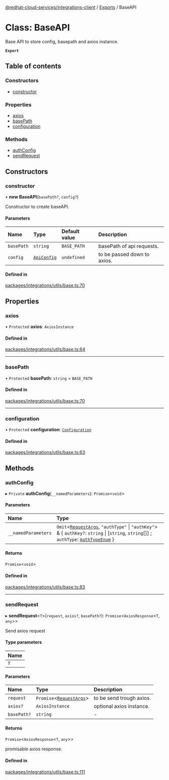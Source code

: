 [@redhat-cloud-services/integrations-client](../README.md) / [Exports](../modules.md) / BaseAPI

# Class: BaseAPI

Base API to store config, basepath and axios instance.

**`Export`**

## Table of contents

### Constructors

- [constructor](BaseAPI.md#constructor)

### Properties

- [axios](BaseAPI.md#axios)
- [basePath](BaseAPI.md#basepath)
- [configuration](BaseAPI.md#configuration)

### Methods

- [authConfig](BaseAPI.md#authconfig)
- [sendRequest](BaseAPI.md#sendrequest)

## Constructors

### constructor

• **new BaseAPI**(`basePath?`, `config?`)

Constructor to create baseAPI.

#### Parameters

| Name | Type | Default value | Description |
| :------ | :------ | :------ | :------ |
| `basePath` | `string` | `BASE_PATH` | basePath of api requests. |
| `config` | [`ApiConfig`](../interfaces/ApiConfig.md) | `undefined` | to be passed down to axios. |

#### Defined in

[packages/integrations/utils/base.ts:70](https://github.com/RedHatInsights/javascript-clients/blob/master/packages/integrations/utils/base.ts#L70)

## Properties

### axios

• `Protected` **axios**: `AxiosInstance`

#### Defined in

[packages/integrations/utils/base.ts:64](https://github.com/RedHatInsights/javascript-clients/blob/master/packages/integrations/utils/base.ts#L64)

___

### basePath

• `Protected` **basePath**: `string` = `BASE_PATH`

#### Defined in

[packages/integrations/utils/base.ts:70](https://github.com/RedHatInsights/javascript-clients/blob/master/packages/integrations/utils/base.ts#L70)

___

### configuration

• `Protected` **configuration**: [`Configuration`](Configuration.md)

#### Defined in

[packages/integrations/utils/base.ts:63](https://github.com/RedHatInsights/javascript-clients/blob/master/packages/integrations/utils/base.ts#L63)

## Methods

### authConfig

▸ `Private` **authConfig**(`__namedParameters`): `Promise`<`void`\>

#### Parameters

| Name | Type |
| :------ | :------ |
| `__namedParameters` | `Omit`<[`RequestArgs`](../interfaces/RequestArgs.md), ``"authType"`` \| ``"authKey"``\> & { `authKey?`: `string` \| [`string`, `string`[]] ; `authType`: [`AuthTypeEnum`](../modules.md#authtypeenum-1)  } |

#### Returns

`Promise`<`void`\>

#### Defined in

[packages/integrations/utils/base.ts:83](https://github.com/RedHatInsights/javascript-clients/blob/master/packages/integrations/utils/base.ts#L83)

___

### sendRequest

▸ **sendRequest**<`T`\>(`request`, `axios?`, `basePath?`): `Promise`<`AxiosResponse`<`T`, `any`\>\>

Send axios request

#### Type parameters

| Name |
| :------ |
| `T` |

#### Parameters

| Name | Type | Description |
| :------ | :------ | :------ |
| `request` | `Promise`<[`RequestArgs`](../interfaces/RequestArgs.md)\> | to be send trough axios. |
| `axios?` | `AxiosInstance` | optional axios instance. |
| `basePath?` | `string` | - |

#### Returns

`Promise`<`AxiosResponse`<`T`, `any`\>\>

promisable axios response.

#### Defined in

[packages/integrations/utils/base.ts:111](https://github.com/RedHatInsights/javascript-clients/blob/master/packages/integrations/utils/base.ts#L111)
